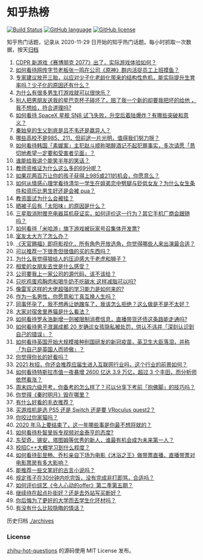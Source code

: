 # 知乎热榜
[![Build Status](https://github.com/ToWeLong/zhihu-hot-questions/workflows/CI/badge.svg)](https://github.com/ToWeLong/zhihu-hot-questions/actions)
[![GitHub language](https://img.shields.io/badge/language-golang-orange.svg)](https://golang.org/)
[![GitHub license](https://img.shields.io/github/license/ToWeLong/zhihu-hot-questions)](https://github.com/ToWeLong/zhihu-hot-questions/blob/main/LICENSE)

知乎热门话题，记录从 2020-11-29 日开始的知乎热门话题。每小时抓取一次数据，按天[归档](./archives)

<!-- BEGIN -->

1. [CDPR 新游戏《赛博朋克 2077》出了，实际游戏体验如何？](https://www.zhihu.com/question/434076958)
1. [如何看待网传字节老板张一鸣在公司《原神》群内活捉员工上班摸鱼？](https://www.zhihu.com/question/434062594)
1. [专家建议放开三胎，以应对少子化老龄化带来的结构性危机，能实际提升生育率吗？少子化的原因还有什么？](https://www.zhihu.com/question/434034776)
1. [为什么有很多男生打游戏就可以很快乐？](https://www.zhihu.com/question/347424469)
1. [别人把男朋友送我的星巴克杯子碰坏了，赔了我一个新的却要我把坏的给他 ，我不想给，符合道理吗?](https://www.zhihu.com/question/433621924)
1. [如何看待 SpaceX 星舰 SN8 试飞失败，升空后着陆爆炸？有哪些突破和意义？](https://www.zhihu.com/question/433975526)
1. [秦始皇的生父到底是吕不韦还是嬴异人？](https://www.zhihu.com/question/23559511)
1. [哪些高校不是985、211，但前途一片光明，值得我们努力呀？](https://www.zhihu.com/question/433611700)
1. [如何看待韩国「素媛案」主犯赵斗顺称喝醉酒记不起犯罪事实，多次请愿「恳切地希望一定要和受害者见面」？](https://www.zhihu.com/question/434005940)
1. [谁能给我讲个能笑半年的笑话？](https://www.zhihu.com/question/395196942)
1. [教师资格证为什么这么多的69分呢？](https://www.zhihu.com/question/359952971)
1. [如果花两百万让你的孩子获得上985或211的机会，你愿意么？](https://www.zhihu.com/question/405812247)
1. [如何从情感心理学看待清华一学生在姐弟恋中劈腿与贬低女友？为什么女生条件和资历比男生好还是会被 pua？](https://www.zhihu.com/question/434041754)
1. [教资面试为什么会被挂？](https://www.zhihu.com/question/314221369)
1. [晒被子后有「太阳味」的原因是什么？](https://www.zhihu.com/question/20137232)
1. [三星取消附赠充电器耳机获证实，如何评价这一行为？其它手机厂商会跟随吗？](https://www.zhihu.com/question/434042720)
1. [如何看待「米哈游」旗下游戏被玩家号召集体开发票?](https://www.zhihu.com/question/433664577)
1. [室友太大方了怎么办？](https://www.zhihu.com/question/430141321)
1. [《天官赐福》即将影视化，所有角色开放选角，你觉得哪些人来出演最合适？](https://www.zhihu.com/question/434020691)
1. [可以推荐一下很贵但很值的买的东西吗？](https://www.zhihu.com/question/268153800)
1. [为什么我觉得狼给人的压迫感大于老虎和狮子？](https://www.zhihu.com/question/433957145)
1. [相爱的女朋友去世是什么感受？](https://www.zhihu.com/question/352794081)
1. [公司要我上一家公司的源代码，该不该给？](https://www.zhihu.com/question/425249943)
1. [只吃鸡蛋鸡胸肉和喝牛奶不吃碳水 这样减脂可以吗?](https://www.zhihu.com/question/419594552)
1. [像雷军这样的大佬超强的学习能力是如何来的?](https://www.zhihu.com/question/432062587)
1. [作为一名男性，你愿意和丁真互换人生吗？](https://www.zhihu.com/question/433944124)
1. [同事怀孕了，我不想再让她蹭车了，我该怎么拒绝？这么做是不是不太好？](https://www.zhihu.com/question/423335938)
1. [大家对宿舍里养猫是什么看法？](https://www.zhihu.com/question/358982818)
1. [如何看待罗永浩新增一则被限制消费信息，直播带货还债这条路能走通吗?](https://www.zhihu.com/question/433922468)
1. [如何看待男子泄漏成都 20 岁确诊女孩隐私被处罚，供认不讳并「深刻认识到自己的错误」？](https://www.zhihu.com/question/434034164)
1. [如何看待英国开始大规模接种别国研发的新冠疫苗，英卫生大臣落泪，并称「为自己是英国人而骄傲」？](https://www.zhihu.com/question/434038297)
1. [你觉得你长的好看吗？](https://www.zhihu.com/question/429414606)
1. [2021 秋招，你还会推荐应届生进入互联网行业吗，这个行业的前景如何？](https://www.zhihu.com/question/413180643)
1. [如何看待特斯拉市值一夜暴增 2600 亿达 3.9 万亿，超过 3 个丰田，而分析师依然看涨？](https://www.zhihu.com/question/433837721)
1. [周末四六级开考，你备考的怎么样了？可以分享下考前「抱佛脚」的技巧吗？](https://www.zhihu.com/question/434007390)
1. [你觉得《秦时明月》毁在哪里？](https://www.zhihu.com/question/426851606)
1. [有什么好看的毛衣推荐？](https://www.zhihu.com/question/26489003)
1. [买游戏机是选 PS5 还是 Switch 还是要 VRoculus quest2？](https://www.zhihu.com/question/433650253)
1. [你咬过你家猫吗？](https://www.zhihu.com/question/430446033)
1. [2020 年马上要结束了，这一年哪些事是你最不想将就的？](https://www.zhihu.com/question/434057476)
1. [如何看待朴智旻拆专视频对金泰亨的态度?](https://www.zhihu.com/question/434021523)
1. [东契奇，锡安，塔图姆等优秀的新人，谁最有机会成为未来第一人？](https://www.zhihu.com/question/433733981)
1. [校招C++大概学习到什么程度？](https://www.zhihu.com/question/290102232)
1. [如何看待彭昱畅、乔杉亲自下场为电影《沐浴之王》做带票直播，直播带票对电影票房有多大影响？](https://www.zhihu.com/question/434036523)
1. [能推荐一些文笔好的古言小说吗？](https://www.zhihu.com/question/334800120)
1. [规定孩子在30分钟内吃完饭，没有完成非打即骂，合适吗？](https://www.zhihu.com/question/430976473)
1. [如何评价综艺《令人心动的offer》第二季第五期？](https://www.zhihu.com/question/434086284)
1. [继续待在起点扑街好？还是去外站写买断好？](https://www.zhihu.com/question/433704273)
1. [你后悔为了更好的大学而去学生化环材吗？](https://www.zhihu.com/question/427513301)
1. [有没有什么比较隐晦的情话？](https://www.zhihu.com/question/423230600)

<!-- END -->

历史归档 [./archives](./archives)


### License
[zhihu-hot-questions](https://github.com/towelong/zhihu-hot-questions) 的源码使用 MIT License 发布。